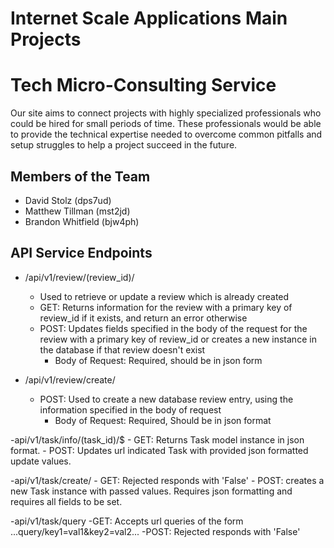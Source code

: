 # Internet Scale Applications Main Projects
Tech Micro-Consulting Service
===========================

Our site aims to connect projects with highly specialized professionals who could be hired for small periods of time. These professionals would be able to provide the technical expertise needed to overcome common pitfalls and setup struggles to help a project succeed in the future.

Members of the Team
--------------

  - David Stolz (dps7ud)
  - Matthew Tillman (mst2jd)
  - Brandon Whitfield (bjw4ph)

API Service Endpoints
-------------

  - /api/v1/review/(review_id)/
    - Used to retrieve or update a review which is already created
    - GET: Returns information for the review with a primary key of review_id if it exists, and return an error otherwise
    - POST: Updates fields specified in the body of the request for the review with a primary key of review_id or creates a new instance in the database if that review doesn't exist
      - Body of Request: Required, should be in json form

  - /api/v1/review/create/
    - POST: Used to create a new database review entry, using the information specified in the body of request
      - Body of Request: Required, Should be in json format

  -api/v1/task/info/(task_id)/$
    - GET: Returns Task model instance in json format.
    - POST: Updates url indicated Task with provided json formatted update values.

  -api/v1/task/create/
    - GET: Rejected responds with 'False'
    - POST: creates a new Task instance with passed values. Requires json formatting and requires all fields to be set.

  -api/v1/task/query
    -GET: Accepts url queries of the form ...query/key1=val1&key2=val2...
    -POST: Rejected responds with 'False'
